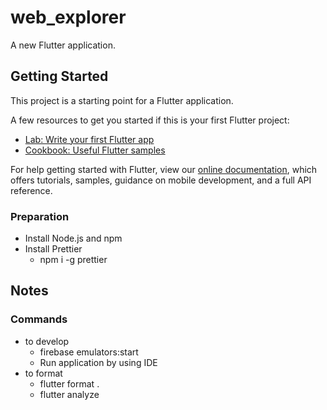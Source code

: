 # web_explorer

A new Flutter application.

## Getting Started

This project is a starting point for a Flutter application.

A few resources to get you started if this is your first Flutter project:

- [Lab: Write your first Flutter app](https://flutter.dev/docs/get-started/codelab)
- [Cookbook: Useful Flutter samples](https://flutter.dev/docs/cookbook)

For help getting started with Flutter, view our
[online documentation](https://flutter.dev/docs), which offers tutorials,
samples, guidance on mobile development, and a full API reference.

### Preparation

- Install Node.js and npm
- Install Prettier
  - npm i -g prettier

## Notes

### Commands

- to develop
  - firebase emulators:start
  - Run application by using IDE
- to format
  - flutter format .
  - flutter analyze
